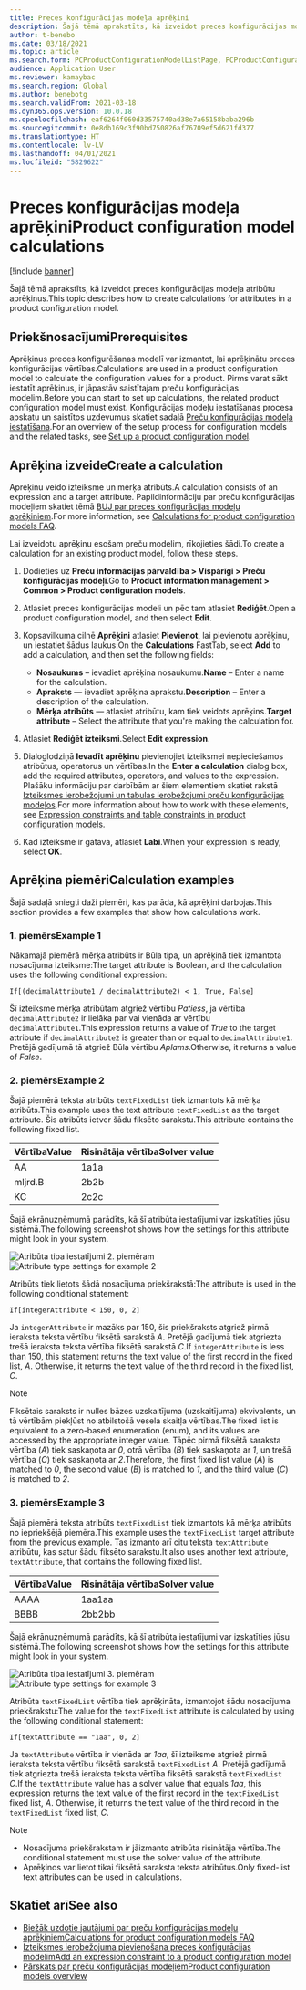 ```yaml
---
title: Preces konfigurācijas modeļa aprēķini
description: Šajā tēmā aprakstīts, kā izveidot preces konfigurācijas modeļa atribūtu aprēķinus
author: t-benebo
ms.date: 03/18/2021
ms.topic: article
ms.search.form: PCProductConfigurationModelListPage, PCProductConfigurationModelDetails
audience: Application User
ms.reviewer: kamaybac
ms.search.region: Global
ms.author: benebotg
ms.search.validFrom: 2021-03-18
ms.dyn365.ops.version: 10.0.18
ms.openlocfilehash: eaf6264f060d33575740ad38e7a65158baba296b
ms.sourcegitcommit: 0e8db169c3f90bd750826af76709ef5d621fd377
ms.translationtype: HT
ms.contentlocale: lv-LV
ms.lasthandoff: 04/01/2021
ms.locfileid: "5829622"
---
```

# <a name="product-configuration-model-calculations"></a><span data-ttu-id="22d25-103">Preces konfigurācijas modeļa aprēķini</span><span class="sxs-lookup"><span data-stu-id="22d25-103">Product configuration model calculations</span></span>

[!include [banner](../includes/banner.md)]

<span data-ttu-id="22d25-104">Šajā tēmā aprakstīts, kā izveidot preces konfigurācijas modeļa atribūtu aprēķinus.</span><span class="sxs-lookup"><span data-stu-id="22d25-104">This topic describes how to create calculations for attributes in a product configuration model.</span></span>

## <a name="prerequisites"></a><span data-ttu-id="22d25-105">Priekšnosacījumi</span><span class="sxs-lookup"><span data-stu-id="22d25-105">Prerequisites</span></span>

<span data-ttu-id="22d25-106">Aprēķinus preces konfigurēšanas modelī var izmantot, lai aprēķinātu preces konfigurācijas vērtības.</span><span class="sxs-lookup"><span data-stu-id="22d25-106">Calculations are used in a product configuration model to calculate the configuration values for a product.</span></span> <span data-ttu-id="22d25-107">Pirms varat sākt iestatīt aprēķinus, ir jāpastāv saistītajam preču konfigurācijas modelim.</span><span class="sxs-lookup"><span data-stu-id="22d25-107">Before you can start to set up calculations, the related product configuration model must exist.</span></span> <span data-ttu-id="22d25-108">Konfigurācijas modeļu iestatīšanas procesa apskatu un saistītos uzdevumus skatiet sadaļā [Preču konfigurācijas modeļa iestatīšana](set-up-maintain-product-configuration-model.md).</span><span class="sxs-lookup"><span data-stu-id="22d25-108">For an overview of the setup process for configuration models and the related tasks, see [Set up a product configuration model](set-up-maintain-product-configuration-model.md).</span></span>

## <a name="create-a-calculation"></a><span data-ttu-id="22d25-109">Aprēķina izveide</span><span class="sxs-lookup"><span data-stu-id="22d25-109">Create a calculation</span></span>

<span data-ttu-id="22d25-110">Aprēķinu veido izteiksme un mērķa atribūts.</span><span class="sxs-lookup"><span data-stu-id="22d25-110">A calculation consists of an expression and a target attribute.</span></span> <span data-ttu-id="22d25-111">Papildinformāciju par preču konfigurācijas modeļiem skatiet tēmā [BUJ par preces konfigurācijas modeļu aprēķiniem](calculate-product-configuration-models.md).</span><span class="sxs-lookup"><span data-stu-id="22d25-111">For more information, see [Calculations for product configuration models FAQ](calculate-product-configuration-models.md).</span></span>

<span data-ttu-id="22d25-112">Lai izveidotu aprēķinu esošam preču modelim, rīkojieties šādi.</span><span class="sxs-lookup"><span data-stu-id="22d25-112">To create a calculation for an existing product model, follow these steps.</span></span>

1. <span data-ttu-id="22d25-113">Dodieties uz **Preču informācijas pārvaldība \> Vispārīgi \> Preču konfigurācijas modeļi**.</span><span class="sxs-lookup"><span data-stu-id="22d25-113">Go to **Product information management \> Common \> Product configuration models**.</span></span>
1. <span data-ttu-id="22d25-114">Atlasiet preces konfigurācijas modeli un pēc tam atlasiet **Rediģēt**.</span><span class="sxs-lookup"><span data-stu-id="22d25-114">Open a product configuration model, and then select **Edit**.</span></span>
1. <span data-ttu-id="22d25-115">Kopsavilkuma cilnē **Aprēķini** atlasiet **Pievienot**, lai pievienotu aprēķinu, un iestatiet šādus laukus:</span><span class="sxs-lookup"><span data-stu-id="22d25-115">On the **Calculations** FastTab, select **Add** to add a calculation, and then set the following fields:</span></span>

    - <span data-ttu-id="22d25-116">**Nosaukums** – ievadiet aprēķina nosaukumu.</span><span class="sxs-lookup"><span data-stu-id="22d25-116">**Name** – Enter a name for the calculation.</span></span>
    - <span data-ttu-id="22d25-117">**Apraksts** — ievadiet aprēķina aprakstu.</span><span class="sxs-lookup"><span data-stu-id="22d25-117">**Description** – Enter a description of the calculation.</span></span>
    - <span data-ttu-id="22d25-118">**Mērķa atribūts** — atlasiet atribūtu, kam tiek veidots aprēķins.</span><span class="sxs-lookup"><span data-stu-id="22d25-118">**Target attribute** – Select the attribute that you're making the calculation for.</span></span>

1. <span data-ttu-id="22d25-119">Atlasiet **Rediģēt izteiksmi**.</span><span class="sxs-lookup"><span data-stu-id="22d25-119">Select **Edit expression**.</span></span>
1. <span data-ttu-id="22d25-120">Dialoglodziņā **Ievadīt aprēķinu** pievienojiet izteiksmei nepieciešamos atribūtus, operatorus un vērtības.</span><span class="sxs-lookup"><span data-stu-id="22d25-120">In the **Enter a calculation** dialog box, add the required attributes, operators, and values to the expression.</span></span> <span data-ttu-id="22d25-121">Plašāku informāciju par darbībām ar šiem elementiem skatiet rakstā [Izteiksmes ierobežojumi un tabulas ierobežojumi preču konfigurācijas modeļos](expression-constraints-table-constraints-product-configuration-models.md).</span><span class="sxs-lookup"><span data-stu-id="22d25-121">For more information about how to work with these elements, see [Expression constraints and table constraints in product configuration models](expression-constraints-table-constraints-product-configuration-models.md).</span></span>
1. <span data-ttu-id="22d25-122">Kad izteiksme ir gatava, atlasiet **Labi**.</span><span class="sxs-lookup"><span data-stu-id="22d25-122">When your expression is ready, select **OK**.</span></span>

## <a name="calculation-examples"></a><span data-ttu-id="22d25-123">Aprēķina piemēri</span><span class="sxs-lookup"><span data-stu-id="22d25-123">Calculation examples</span></span>

<span data-ttu-id="22d25-124">Šajā sadaļā sniegti daži piemēri, kas parāda, kā aprēķini darbojas.</span><span class="sxs-lookup"><span data-stu-id="22d25-124">This section provides a few examples that show how calculations work.</span></span>

### <a name="example-1"></a><span data-ttu-id="22d25-125">1. piemērs</span><span class="sxs-lookup"><span data-stu-id="22d25-125">Example 1</span></span>

<span data-ttu-id="22d25-126">Nākamajā piemērā mērķa atribūts ir Būla tipa, un aprēķinā tiek izmantota nosacījuma izteiksme:</span><span class="sxs-lookup"><span data-stu-id="22d25-126">The target attribute is Boolean, and the calculation uses the following conditional expression:</span></span>

`If[(decimalAttribute1 / decimalAttribute2) < 1, True, False]`

<span data-ttu-id="22d25-127">Šī izteiksme mērķa atribūtam atgriež vērtību *Patiess*, ja vērtība `decimalAttribute2` ir lielāka par vai vienāda ar vērtību `decimalAttribute1`.</span><span class="sxs-lookup"><span data-stu-id="22d25-127">This expression returns a value of *True* to the target attribute if `decimalAttribute2` is greater than or equal to `decimalAttribute1`.</span></span> <span data-ttu-id="22d25-128">Pretējā gadījumā tā atgriež Būla vērtību *Aplams*.</span><span class="sxs-lookup"><span data-stu-id="22d25-128">Otherwise, it returns a value of *False*.</span></span>

### <a name="example-2"></a><span data-ttu-id="22d25-129">2. piemērs</span><span class="sxs-lookup"><span data-stu-id="22d25-129">Example 2</span></span>

<span data-ttu-id="22d25-130">Šajā piemērā teksta atribūts `textFixedList` tiek izmantots kā mērķa atribūts.</span><span class="sxs-lookup"><span data-stu-id="22d25-130">This example uses the text attribute `textFixedList` as the target attribute.</span></span> <span data-ttu-id="22d25-131">Šis atribūts ietver šādu fiksēto sarakstu.</span><span class="sxs-lookup"><span data-stu-id="22d25-131">This attribute contains the following fixed list.</span></span>

| <span data-ttu-id="22d25-132">Vērtība</span><span class="sxs-lookup"><span data-stu-id="22d25-132">Value</span></span> | <span data-ttu-id="22d25-133">Risinātāja vērtība</span><span class="sxs-lookup"><span data-stu-id="22d25-133">Solver value</span></span> |
|---|---|
| <span data-ttu-id="22d25-134">A</span><span class="sxs-lookup"><span data-stu-id="22d25-134">A</span></span> | <span data-ttu-id="22d25-135">1a</span><span class="sxs-lookup"><span data-stu-id="22d25-135">1a</span></span> |
| <span data-ttu-id="22d25-136">mljrd.</span><span class="sxs-lookup"><span data-stu-id="22d25-136">B</span></span> | <span data-ttu-id="22d25-137">2b</span><span class="sxs-lookup"><span data-stu-id="22d25-137">2b</span></span> |
| <span data-ttu-id="22d25-138">K</span><span class="sxs-lookup"><span data-stu-id="22d25-138">C</span></span> | <span data-ttu-id="22d25-139">2c</span><span class="sxs-lookup"><span data-stu-id="22d25-139">2c</span></span> |

<span data-ttu-id="22d25-140">Šajā ekrānuzņēmumā parādīts, kā šī atribūta iestatījumi var izskatīties jūsu sistēmā.</span><span class="sxs-lookup"><span data-stu-id="22d25-140">The following screenshot shows how the settings for this attribute might look in your system.</span></span>

<span data-ttu-id="22d25-141">![Atribūta tipa iestatījumi 2. piemēram](media/model-calculations-example2.png "Atribūta tipa iestatījumi 2. piemēram")</span><span class="sxs-lookup"><span data-stu-id="22d25-141">![Attribute type settings for example 2](media/model-calculations-example2.png "Attribute type settings for example 2")</span></span>

<span data-ttu-id="22d25-142">Atribūts tiek lietots šādā nosacījuma priekšrakstā:</span><span class="sxs-lookup"><span data-stu-id="22d25-142">The attribute is used in the following conditional statement:</span></span>

`If[integerAttribute < 150, 0, 2]`

<span data-ttu-id="22d25-143">Ja `integerAttribute` ir mazāks par 150, šis priekšraksts atgriež pirmā ieraksta teksta vērtību fiksētā sarakstā *A*. Pretējā gadījumā tiek atgriezta trešā ieraksta teksta vērtība fiksētā sarakstā *C*.</span><span class="sxs-lookup"><span data-stu-id="22d25-143">If `integerAttribute` is less than 150, this statement returns the text value of the first record in the fixed list, *A*. Otherwise, it returns the text value of the third record in the fixed list, *C*.</span></span>

> [!NOTE]
> <span data-ttu-id="22d25-144">Fiksētais saraksts ir nulles bāzes uzskaitījuma (uzskaitījuma) ekvivalents, un tā vērtībām piekļūst no atbilstošā vesela skaitļa vērtības.</span><span class="sxs-lookup"><span data-stu-id="22d25-144">The fixed list is equivalent to a zero-based enumeration (enum), and its values are accessed by the appropriate integer value.</span></span> <span data-ttu-id="22d25-145">Tāpēc pirmā fiksētā saraksta vērtība (*A*) tiek saskaņota ar *0*, otrā vērtība (*B*) tiek saskaņota ar *1*, un trešā vērtība (*C*) tiek saskaņota ar *2*.</span><span class="sxs-lookup"><span data-stu-id="22d25-145">Therefore, the first fixed list value (*A*) is matched to *0*, the second value (*B*) is matched to *1*, and the third value (*C*) is matched to *2*.</span></span>

### <a name="example-3"></a><span data-ttu-id="22d25-146">3. piemērs</span><span class="sxs-lookup"><span data-stu-id="22d25-146">Example 3</span></span>

<span data-ttu-id="22d25-147">Šajā piemērā teksta atribūts `textFixedList` tiek izmantots kā mērķa atribūts no iepriekšējā piemēra.</span><span class="sxs-lookup"><span data-stu-id="22d25-147">This example uses the `textFixedList` target attribute from the previous example.</span></span> <span data-ttu-id="22d25-148">Tas izmanto arī citu teksta `textAttribute` atribūtu, kas satur šādu fiksēto sarakstu.</span><span class="sxs-lookup"><span data-stu-id="22d25-148">It also uses another text attribute, `textAttribute`, that contains the following fixed list.</span></span>

| <span data-ttu-id="22d25-149">Vērtība</span><span class="sxs-lookup"><span data-stu-id="22d25-149">Value</span></span> | <span data-ttu-id="22d25-150">Risinātāja vērtība</span><span class="sxs-lookup"><span data-stu-id="22d25-150">Solver value</span></span> |
|---|---|
| <span data-ttu-id="22d25-151">AA</span><span class="sxs-lookup"><span data-stu-id="22d25-151">AA</span></span> | <span data-ttu-id="22d25-152">1aa</span><span class="sxs-lookup"><span data-stu-id="22d25-152">1aa</span></span> |
| <span data-ttu-id="22d25-153">BB</span><span class="sxs-lookup"><span data-stu-id="22d25-153">BB</span></span> | <span data-ttu-id="22d25-154">2bb</span><span class="sxs-lookup"><span data-stu-id="22d25-154">2bb</span></span> |

<span data-ttu-id="22d25-155">Šajā ekrānuzņēmumā parādīts, kā šī atribūta iestatījumi var izskatīties jūsu sistēmā.</span><span class="sxs-lookup"><span data-stu-id="22d25-155">The following screenshot shows how the settings for this attribute might look in your system.</span></span>

<span data-ttu-id="22d25-156">![Atribūta tipa iestatījumi 3. piemēram](media/model-calculations-example3.png "Atribūta tipa iestatījumi 3. piemēram")</span><span class="sxs-lookup"><span data-stu-id="22d25-156">![Attribute type settings for example 3](media/model-calculations-example3.png "Attribute type settings for example 3")</span></span>

<span data-ttu-id="22d25-157">Atribūta `textFixedList` vērtība tiek aprēķināta, izmantojot šādu nosacījuma priekšrakstu:</span><span class="sxs-lookup"><span data-stu-id="22d25-157">The value for the `textFixedList` attribute is calculated by using the following conditional statement:</span></span>

`If[textAttribute == "1aa", 0, 2]`

<span data-ttu-id="22d25-158">Ja `textAttribute` vērtība ir vienāda ar *1aa*, šī izteiksme atgriež pirmā ieraksta teksta vērtību fiksētā sarakstā `textFixedList` *A*. Pretējā gadījumā tiek atgriezta trešā ieraksta teksta vērtība fiksētā sarakstā `textFixedList` *C*.</span><span class="sxs-lookup"><span data-stu-id="22d25-158">If the `textAttribute` value has a solver value that equals *1aa*, this expression returns the text value of the first record in the `textFixedList` fixed list, *A*. Otherwise, it returns the text value of the third record in the `textFixedList` fixed list, *C*.</span></span>

> [!NOTE]
> - <span data-ttu-id="22d25-159">Nosacījuma priekšrakstam ir jāizmanto atribūta risinātāja vērtība.</span><span class="sxs-lookup"><span data-stu-id="22d25-159">The conditional statement must use the solver value of the attribute.</span></span>
> - <span data-ttu-id="22d25-160">Aprēķinos var lietot tikai fiksētā saraksta teksta atribūtus.</span><span class="sxs-lookup"><span data-stu-id="22d25-160">Only fixed-list text attributes can be used in calculations.</span></span>

## <a name="see-also"></a><span data-ttu-id="22d25-161">Skatiet arī</span><span class="sxs-lookup"><span data-stu-id="22d25-161">See also</span></span>

- [<span data-ttu-id="22d25-162">Biežāk uzdotie jautājumi par preču konfigurācijas modeļu aprēķiniem</span><span class="sxs-lookup"><span data-stu-id="22d25-162">Calculations for product configuration models FAQ</span></span>](calculate-product-configuration-models.md)
- [<span data-ttu-id="22d25-163">Izteiksmes ierobežojuma pievienošana preces konfigurācijas modelim</span><span class="sxs-lookup"><span data-stu-id="22d25-163">Add an expression constraint to a product configuration model</span></span>](tasks/add-expression-constraint-product-configuration-model.md)
- [<span data-ttu-id="22d25-164">Pārskats par preču konfigurācijas modeļiem</span><span class="sxs-lookup"><span data-stu-id="22d25-164">Product configuration models overview</span></span>](product-configuration-models.md)
